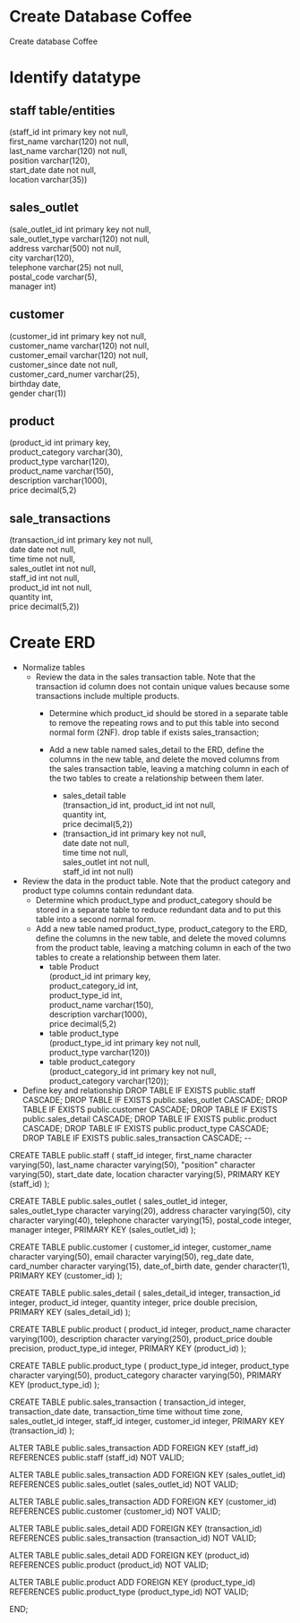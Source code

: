 # Create Database Coffee
Create database Coffee

# Identify datatype
## staff table/entities
(staff_id int primary key not null,  
first_name varchar(120) not null,   
last_name varchar(120) not null,  
position varchar(120),  
start_date date not null,  
location varchar(35))
## sales_outlet
(sale_outlet_id int primary key not null,  
sale_outlet_type varchar(120) not null,   
address varchar(500) not null,  
city varchar(120),  
telephone varchar(25) not null,  
postal_code varchar(5),  
manager int)
## customer
(customer_id int primary key not null,  
customer_name varchar(120) not null,   
customer_email varchar(120) not null,  
customer_since date not null,    
customer_card_numer varchar(25),  
birthday date,  
gender char(1))
## product
(product_id int primary key,     
product_category varchar(30),    
product_type varchar(120),  
product_name varchar(150),   
description varchar(1000),   
price decimal(5,2)  
## sale_transactions
(transaction_id int primary key not null,  
date date not null,   
time time not null,   
sales_outlet int not null,   
staff_id int not null,   
product_id int not null,   
quantity int,   
price decimal(5,2))  

# Create ERD 
  - Normalize tables
    - Review the data in the sales transaction table. Note that the transaction id column does not contain unique values because some transactions include multiple products.
      - Determine which product_id should be stored in a separate table to remove the repeating rows and to put this table into second normal form (2NF).
drop table if exists sales_transaction;
      - Add a new table named sales_detail to the ERD, define the columns in the new table, and delete the moved columns from the sales transaction table, leaving a matching column in each of the two tables to create a relationship between them later.

        - sales_detail table  
            (transaction_id int,
              product_id int not null,   
              quantity int,   
              price decimal(5,2))
        - (transaction_id int primary key not null,  
              date date not null,   
              time time not null,   
              sales_outlet int not null,   
              staff_id int not null)
  -  Review the data in the product table. Note that the product category and product type columns contain redundant data.  
      -  Determine which product_type and product_category should be stored in a separate table to reduce redundant data and to put this table into a second normal form.  
      - Add a new table named product_type, product_category to the ERD, define the columns in the new table, and delete the moved columns from the product table, leaving a matching column in each of the two tables to create a relationship between them later.      
           - table Product  
              (product_id int primary key,       
              product_category_id int,      
              product_type_id  int,    
              product_name varchar(150),     
              description varchar(1000),     
              price decimal(5,2)   
          - table product_type  
             (product_type_id  int primary key not null,    
              product_type varchar(120))  
          - table product_category   
             (product_category_id int primary key not null,    
              product_category varchar(120));      
  - Define key and relationship
DROP TABLE IF EXISTS public.staff CASCADE;
DROP TABLE IF EXISTS public.sales_outlet CASCADE;
DROP TABLE IF EXISTS public.customer CASCADE;
DROP TABLE IF EXISTS public.sales_detail CASCADE;
DROP TABLE IF EXISTS public.product CASCADE;
DROP TABLE IF EXISTS public.product_type CASCADE;
DROP TABLE IF EXISTS public.sales_transaction CASCADE;
--

CREATE TABLE public.staff
(
    staff_id integer,
    first_name character varying(50),
    last_name character varying(50),
    "position" character varying(50),
    start_date date,
    location character varying(5),
    PRIMARY KEY (staff_id)
);

CREATE TABLE public.sales_outlet
(
    sales_outlet_id integer,
    sales_outlet_type character varying(20),
    address character varying(50),
    city character varying(40),
    telephone character varying(15),
    postal_code integer,
    manager integer,
    PRIMARY KEY (sales_outlet_id)
);

CREATE TABLE public.customer
(
    customer_id integer,
    customer_name character varying(50),
    email character varying(50),
    reg_date date,
    card_number character varying(15),
    date_of_birth date,
    gender character(1),
    PRIMARY KEY (customer_id)
);

CREATE TABLE public.sales_detail
(
    sales_detail_id integer,
    transaction_id integer,
    product_id integer,
    quantity integer,
    price double precision,
    PRIMARY KEY (sales_detail_id)
);


CREATE TABLE public.product
(
    product_id integer,
    product_name character varying(100),
    description character varying(250),
    product_price double precision,
    product_type_id integer,
    PRIMARY KEY (product_id)
);

CREATE TABLE public.product_type
(
    product_type_id integer,
    product_type character varying(50),
    product_category character varying(50),
    PRIMARY KEY (product_type_id)
);

CREATE TABLE public.sales_transaction
(
    transaction_id integer,
    transaction_date date,
    transaction_time time without time zone,
    sales_outlet_id integer,
    staff_id integer,
    customer_id integer,
    PRIMARY KEY (transaction_id)
);

ALTER TABLE public.sales_transaction
    ADD FOREIGN KEY (staff_id)
    REFERENCES public.staff (staff_id)
    NOT VALID;


ALTER TABLE public.sales_transaction
    ADD FOREIGN KEY (sales_outlet_id)
    REFERENCES public.sales_outlet (sales_outlet_id)
    NOT VALID;


ALTER TABLE public.sales_transaction
    ADD FOREIGN KEY (customer_id)
    REFERENCES public.customer (customer_id)
    NOT VALID;


ALTER TABLE public.sales_detail
    ADD FOREIGN KEY (transaction_id)
    REFERENCES public.sales_transaction (transaction_id)
    NOT VALID;


ALTER TABLE public.sales_detail
    ADD FOREIGN KEY (product_id)
    REFERENCES public.product (product_id)
    NOT VALID;


ALTER TABLE public.product
    ADD FOREIGN KEY (product_type_id)
    REFERENCES public.product_type (product_type_id)
    NOT VALID;

END;
